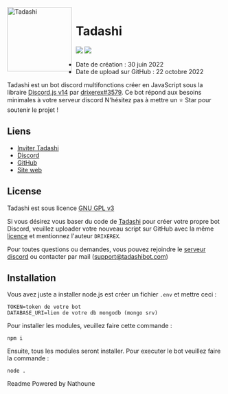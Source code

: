 <img width="150" height="150" align="left" style="float: left; margin: 0 10px 0 0;" alt="Tadashi" src="https://zupimages.net/up/22/42/pq3o.png">  

# Tadashi

[![](https://img.shields.io/discord/1023159173611016232.svg?logo=discord&colorB=7289DA)](https://discord.gg/HCH8zjtWkJ)
[![](https://img.shields.io/badge/discord.js-v14.0.0-blue.svg?logo=npm)](https://github.com/discordjs)

* Date de création : 30 juin 2022
* Date de upload sur GitHub : 22 octobre 2022

Tadashi est un bot discord multifonctions créer en JavaScript sous la libraire [Discord.js v14](https://discord.js.org) par [drixerex#3579](https://github.com/drixerex). Ce bot répond aux besoins minimales à votre serveur discord
N'hésitez pas à mettre un ⭐ Star pour soutenir le projet !

## Liens

*   [Inviter Tadashi](https://invite.tadashibot.com/) 
*   [Discord](https://discord.gg/HCH8zjtWkJ)
*   [GitHub](https://github.com/tadashidiscordbot/tadashi)
*   [Site web](https://tadashibot.com)

## License

Tadashi est sous licence [GNU GPL v3](https://www.gnu.org/licenses/gpl-3.0.en.html)

Si vous désirez vous baser du code de [Tadashi](https://invite.tadashibot.com/) pour créer votre propre bot Discord, veuillez uploader votre nouveau script sur GitHub avec la même [licence](https://github.com/tadashidiscordbot/tadashi/blob/main/LICENSE) et mentionnez l'auteur `DRIXEREX`.

Pour toutes questions ou demandes, vous pouvez rejoindre le [serveur discord](https://discord.gg/HCH8zjtWkJ) ou contacter par mail (support@tadashibot.com)

## Installation

Vous avez juste a installer node.js est créer un fichier `.env` et mettre ceci :

```
TOKEN=token de votre bot
DATABASE_URI=lien de votre db mongodb (mongo srv)
```

Pour installer les modules, veuillez faire cette commande :

```
npm i
```

Ensuite, tous les modules seront installer. Pour executer le bot veuillez faire la commande :

```
node .
```

Readme Powered by Nathoune
